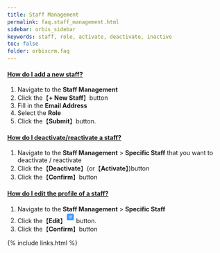 ```yaml
---
title: Staff Management
permalink: faq.staff_management.html
sidebar: orbis_sidebar
keywords: staff, role, activate, deactivate, inactive
toc: false
folder: orbiscrm.faq
---
```


<div class="panel-group" id="accordion">
    <div class="panel panel-default">
        <div class="panel-heading">
            <h4 class="panel-title">
                <a class="noCrossRef accordion-toggle" data-toggle="collapse" data-parent="#accordion" href="#how-do-i-add-a-new-staff">
                    How do I add a new staff?
                </a>
            </h4>
        </div>
        <div id="how-do-i-add-a-new-staff" class="panel-collapse collapse noCrossRef">
            <div class="panel-body">
                <ol>
                    <li>Navigate to the <b>Staff Management</b>
                    </li>
                    <li>Click the【<b>+ New Staff</b>】button
                    </li>
                    <li>Fill in the <b>Email Address</b>
                    </li>
                    <li>Select the <b>Role</b>
                    </li>
                    <li>Click the【<b>Submit</b>】button.
                    </li>
                </ol>
            </div>
        </div>
    </div>
    <!-- /.panel -->
    <div class="panel panel-default">
        <div class="panel-heading">
            <h4 class="panel-title">
                <a class="noCrossRef accordion-toggle" data-toggle="collapse" data-parent="#accordion" href="#how-do-i-deactivate-reactivate-a-staff">
                How do I deactivate/reactivate a staff?
                </a>
            </h4>
        </div>
        <div id="how-do-i-deactivate-reactivate-a-staff" class="panel-collapse collapse noCrossRef">
            <div class="panel-body">
                <ol>
                    <li>Navigate to the <b>Staff Management</b> > <b>Specific Staff</b> that you want to deactivate / reactivate
                    </li>
                    <li>Click the【<b>Deactivate</b>】(or【<b>Activate</b>】)button
                    </li>
                    <li>Click the【<b>Confirm</b>】button
                    </li>
                </ol>
            </div>
        </div>
    </div>
    <!-- /.panel -->
    <div class="panel panel-default">
        <div class="panel-heading">
            <h4 class="panel-title">
                <a class="noCrossRef accordion-toggle" data-toggle="collapse" data-parent="#accordion" href="#how-do-i-deactivate-reactivate-a-staff">
                How do I edit the profile of a staff?
                </a>
            </h4>
        </div>
        <div id="how-do-i-deactivate-reactivate-a-staff" class="panel-collapse collapse noCrossRef">
            <div class="panel-body">
                <ol>
                    <li>Navigate to the <b>Staff Management</b> > <b>Specific Staff</b>
                    </li>
                    <li>Click the【<b>Edit</b>】<img src="images/enquiries/enquiries-edit.png" alt="staff-edit.png" style="width: 4%"> button.
                    </li>
                    <li>Click the【<b>Confirm</b>】button
                    </li>
                </ol>
            </div>
        </div>
    </div>
    <!-- /.panel -->
</div>
<!-- /.panel-group -->

{% include links.html %}
